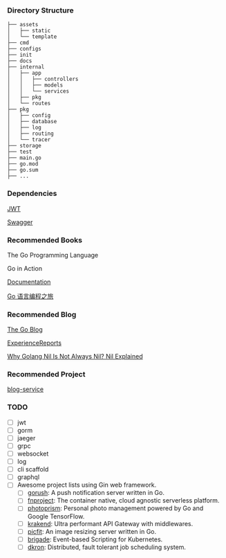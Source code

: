 



### Directory Structure


```text
├── assets
│   ├── static
│   └── template
├── cmd
├── configs
├── init
├── docs
├── internal
│   ├── app
│   │   ├── controllers
│   │   ├── models
│   │   └── services
│   ├── pkg
│   └── routes
├── pkg
│   ├── config
│   ├── database
│   ├── log
│   ├── routing
│   └── tracer 
├── storage
├── test
├── main.go
├── go.mod
├── go.sum
├── ...
```



### Dependencies

[JWT](https://github.com/golang-jwt/jwt)

[Swagger](https://github.com/swaggo/swag)



### Recommended Books

The Go Programming Language

Go in Action

[Documentation](https://golang.org/doc/)

[Go 语言编程之旅](https://golang2.eddycjy.com/)



### Recommended Blog

[The Go Blog](https://blog.golang.org/index)

[ExperienceReports](https://github.com/golang/go/wiki/ExperienceReports)

[Why Golang Nil Is Not Always Nil? Nil Explained](https://codefibershq.com/blog/golang-why-nil-is-not-always-nil)




### Recommended Project

[blog-service](https://github.com/go-programming-tour-book/blog-service)


### TODO 

- [ ] jwt
- [ ] gorm
- [ ] jaeger
- [ ] grpc
- [ ] websocket
- [ ] log
- [ ] cli scaffold
- [ ] graphql
- [ ] Awesome project lists using Gin web framework.
  - [ ] [gorush](https://github.com/appleboy/gorush): A push notification server written in Go.
  - [ ] [fnproject](https://github.com/fnproject/fn): The container native, cloud agnostic serverless platform.
  - [ ] [photoprism](https://github.com/photoprism/photoprism): Personal photo management powered by Go and Google TensorFlow.
  - [ ] [krakend](https://github.com/devopsfaith/krakend): Ultra performant API Gateway with middlewares.
  - [ ] [picfit](https://github.com/thoas/picfit): An image resizing server written in Go.
  - [ ] [brigade](https://github.com/brigadecore/brigade): Event-based Scripting for Kubernetes.
  - [ ] [dkron](https://github.com/distribworks/dkron): Distributed, fault tolerant job scheduling system.